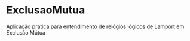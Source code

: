 # ExclusaoMutua
Aplicação prática para entendimento de relógios lógicos de Lamport em Exclusão Mútua
